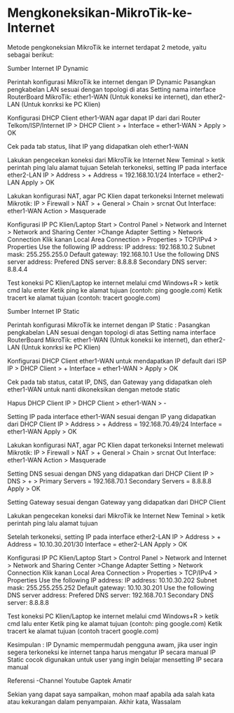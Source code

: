 # Mengkoneksikan-MikroTik-ke-Internet

Metode pengkoneksian MikroTik ke internet terdapat 2 metode, yaitu sebagai berikut:

Sumber Internet IP Dynamic

Perintah konfigurasi MikroTik ke internet dengan IP Dynamic
Pasangkan pengkabelan LAN sesuai dengan topologi di atas
Setting nama interface RouterBoard MikroTik: 
ether1-WAN (Untuk koneksi ke internet), dan
ether2-LAN (Untuk konrksi ke PC Klien)

Konfigurasi DHCP Client ether1-WAN agar dapat IP dari dari Router Telkom/ISP/Internet
IP > DHCP Client > + Interface = ether1-WAN > Apply > OK

Cek pada tab status, lihat IP yang didapatkan oleh ether1-WAN

Lakukan pengecekan koneksi dari MikroTik ke Internet
New Teminal > ketik perintah ping lalu alamat tujuan
Setelah terkoneksi, setting IP pada interface ether2-LAN
IP > Address > + Address = 192.168.10.1/24
Interface = ether2-LAN
Apply > OK

Lakukan konfigurasi NAT, agar PC Klien dapat terkoneksi Internet melewati Mikrotik:
IP > Firewall > NAT > +
General > Chain > srcnat
Out Interface: ether1-WAN
Action > Masquerade






Konfigurasi IP PC Klien/Laptop
Start > Control Panel > Network and Internet > Network and Sharing Center >Change Adapter Setting > Network Connection
Klik kanan Local Area Connection > Properties > TCP/IPv4 > Properties
Use the following IP address:
IP address: 192.168.10.2
Subnet mask: 255.255.255.0
Default gateway: 192.168.10.1
Use the following DNS server address:
Prefered DNS server: 8.8.8.8
Secondary DNS server: 8.8.4.4

Test koneksi PC Klien/Laptop ke internet melalui cmd
Windows+R > ketik cmd lalu enter
Ketik ping ke alamat tujuan (contoh: ping google.com)
Ketik tracert ke alamat tujuan (contoh: tracert google.com)


Sumber Internet IP Static

Perintah konfigurasi MikroTik ke internet dengan IP Static :
Pasangkan pengkabelan LAN sesuai dengan topologi di atas
Setting nama interface RouterBoard MikroTik: 
ether1-WAN (Untuk koneksi ke internet), dan
ether2-LAN (Untuk konrksi ke PC Klien)

Konfigurasi DHCP Client ether1-WAN untuk mendapatkan IP default dari ISP
IP > DHCP Client > + Interface = ether1-WAN > Apply > OK

Cek pada tab status, catat IP, DNS, dan Gateway yang didapatkan oleh ether1-WAN untuk nanti dikoneksikan dengan metode static

Hapus DHCP Client
IP > DHCP Client > ether1-WAN > -


Setting IP pada interface ether1-WAN sesuai dengan IP yang didapatkan dari DHCP Client
IP > Address > + Address = 192.168.70.49/24
Interface = ether1-WAN
Apply > OK


Lakukan konfigurasi NAT, agar PC Klien dapat terkoneksi Internet melewati Mikrotik:
IP > Firewall > NAT > +
General > Chain > srcnat
Out Interface: ether1-WAN
Action > Masquerade





Setting DNS sesuai dengan DNS yang didapatkan dari DHCP Client
IP > DNS > + > Primary Servers = 192.168.70.1
Secondary Servers = 8.8.8.8
Apply > OK


Setting Gateway sesuai dengan Gateway yang didapatkan dari DHCP Client


Lakukan pengecekan koneksi dari MikroTik ke Internet
New Teminal > ketik perintah ping lalu alamat tujuan

Setelah terkoneksi, setting IP pada interface ether2-LAN
IP > Address > + Address = 10.10.30.201/30
Interface = ether2-LAN
Apply > OK


Konfigurasi IP PC Klien/Laptop
Start > Control Panel > Network and Internet > Network and Sharing Center >Change Adapter Setting > Network Connection
Klik kanan Local Area Connection > Properties > TCP/IPv4 > Properties
Use the following IP address:
IP address: 10.10.30.202
Subnet mask: 255.255.255.252
Default gateway: 10.10.30.201
Use the following DNS server address:
Prefered DNS server: 192.168.70.1
Secondary DNS server: 8.8.8.8

Test koneksi PC Klien/Laptop ke internet melalui cmd
Windows+R > ketik cmd lalu enter
Ketik ping ke alamat tujuan (contoh: ping google.com)
Ketik tracert ke alamat tujuan (contoh tracert google.com)

Kesimpulan : 
IP Dynamic mempermudah pengguna awam, jika user ingin segera terkoneksi ke internet tanpa harus mengatur IP secara manual
IP Static cocok digunakan untuk user yang ingin belajar mensetting IP secara manual


Referensi
-Channel Youtube Gaptek Amatir
 
Sekian yang dapat saya sampaikan, mohon maaf apabila ada salah kata atau kekurangan dalam penyampaian. Akhir kata, Wassalam
